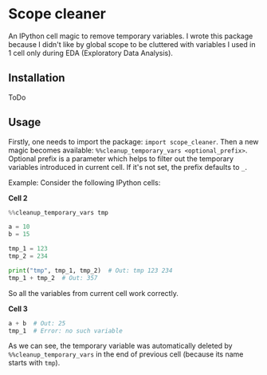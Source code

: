 # Scope cleaner

An IPython cell magic to remove temporary variables.
I wrote this package because I didn't like by global scope to be cluttered with variables I used in 1 cell only during EDA (Exploratory Data Analysis).

## Installation

ToDo

## Usage

Firstly, one needs to import the package: `import scope_cleaner`.
Then a new magic becomes available: `%%cleanup_temporary_vars <optional_prefix>`.
Optional prefix is a parameter which helps to filter out the temporary variables introduced in current cell.
If it's not set, the prefix defaults to `_`.

Example:
Consider the following IPython cells:

**Cell 2**
```python
%%cleanup_temporary_vars tmp

a = 10
b = 15

tmp_1 = 123
tmp_2 = 234

print("tmp", tmp_1, tmp_2)  # Out: tmp 123 234
tmp_1 + tmp_2  # Out: 357
```

So all the variables from current cell work correctly.

**Cell 3**
```python
a + b  # Out: 25
tmp_1  # Error: no such variable
```

As we can see, the temporary variable was automatically deleted by `%%cleanup_temporary_vars` in the end of previous cell (because its name starts with `tmp`).


